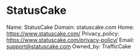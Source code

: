 
# StatusCake

Name: StatusCake
Domain: statuscake.com
Home: https://www.statuscake.com/
Privacy_policy: https://www.statuscake.com/privacy-policy/
Email: support@statuscake.com
Owned_by: TrafficCake
